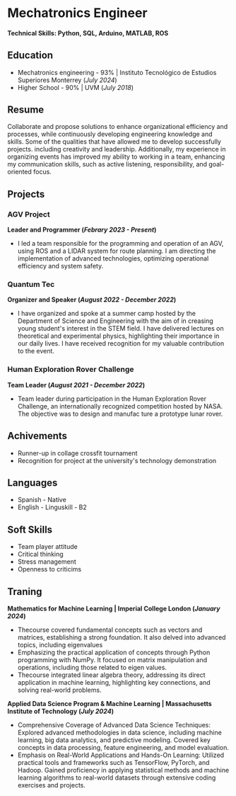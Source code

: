 #  Mechatronics Engineer
#### Technical Skills: Python, SQL, Arduino, MATLAB, ROS

## Education
- Mechatronics engineering - 93% | Instituto Tecnológico de Estudios Superiores Monterrey (_July 2024_)
- Higher School - 90% | UVM (_July 2018_)

## Resume

Collaborate and propose solutions to enhance organizational efficiency and processes, while continuously developing engineering knowledge and skills. Some of the qualities that have allowed me to develop successfully projects. including creativity and leadership. Additionally, my experience in organizing events has improved my ability to working in a team, enhancing my communication skills, such as active listening, responsibility, and goal-oriented focus.

## Projects

### AGV Project
**Leader and Programmer (_Febrary 2023 - Present_)**
-  I led a team responsible for the programming and operation of an AGV, using ROS and a LIDAR system for route planning. I am directing the implementation of advanced technologies, optimizing operational efficiency and system safety.

### Quantum Tec
**Organizer and Speaker (_August 2022 - December 2022_)**
- I have organized and spoke at a summer camp hosted by the Department of Science and Engineering with the aim of in creasing young student's interest in the STEM field. I have delivered lectures on theoretical and experimental physics, highlighting their importance in our daily lives. I have received recognition for my valuable contribution to the event.

### Human Exploration Rover Challenge
**Team Leader (_August 2021 - December 2022_)**
- Team leader during participation in the Human Exploration Rover Challenge, an internationally recognized competition hosted by NASA. The objective was to design and manufac ture a prototype lunar rover.

## Achivements
- Runner-up in collage crossfit tournament
- Recognition for project at the university's technology demonstration

## Languages 
- Spanish - Native
- English - Linguskill - B2

## Soft Skills
- Team player attitude
- Critical thinking
- Stress management
- Openness to criticims

## Traning
**Mathematics for Machine Learning | Imperial College London (_January 2024_)**
- Thecourse covered fundamental concepts such as vectors and matrices, establishing a strong foundation. It also delved into advanced topics, including eigenvalues
- Emphasizing the practical application of concepts through Python programming with NumPy. It focused on matrix manipulation and operations, including those related to eigen values.
- Thecourse integrated linear algebra theory, addressing its direct application in machine learning, highlighting key connections, and solving real-world problems.

**Applied Data Science Program & Machine Learning | Massachusetts Institute of Technology (_July 2024_)**
- Comprehensive Coverage of Advanced Data Science Techniques: Explored advanced methodologies in data science, including machine learning, big data analytics, and predictive modeling. Covered key concepts in data processing, feature engineering, and model evaluation.
- Emphasis on Real-World Applications and Hands-On Learning: Utilized practical tools and frameworks such as TensorFlow, PyTorch, and Hadoop. Gained proficiency in applying statistical methods and machine learning algorithms to real-world datasets through extensive coding exercises and projects.





